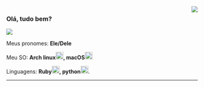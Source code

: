 <img align='right' src="https://github-readme-stats.vercel.app/api?username=ina-lol&show_icons=true&theme=github_dark&cache_seconds=2300">
<link rel="stylesheet" href="https://cdn.jsdelivr.net/gh/devicons/devicon@v2.15.1/devicon.min.css">

### Olá, tudo bem?

<img src="https://img.shields.io/static/v1?label=Overview&message=Ina&color=0D1117&style=for-the-badge&logo=GitHub">

<p>

Meus pronomes: **Ele/Dele**  
  
Meu SO: **Arch linux<img src="https://cdn.jsdelivr.net/gh/devicons/devicon/icons/linux/linux-original.svg" height=20 width=20/>, macOS<img src="https://cdn.jsdelivr.net/gh/devicons/devicon/icons/apple/apple-original.svg" height=20 width=20/>**<br/>
          
Linguagens: **Ruby<img src="https://cdn.jsdelivr.net/gh/devicons/devicon/icons/ruby/ruby-original.svg" height=20 width=20/>, python<img src="https://cdn.jsdelivr.net/gh/devicons/devicon/icons/python/python-original.svg" height=20 width=20/>**.


</p>
<hr>
